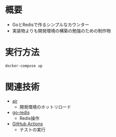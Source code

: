 # 概要
- GoとRedisで作るシンプルなカウンター
- 実装物よりも開発環境の構築の勉強のための制作物

# 実行方法
```sh
docker-compose up
```

# 関連技術
- [air](https://github.com/cosmtrek/air)
  - 開発環境のホットリロード
- [go-redis](https://github.com/redis/go-redis)
  - Redis操作
- [GitHub Actions](https://github.co.jp/features/actions)
  - テストの実行
